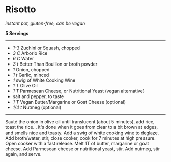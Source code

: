 # Risotto

*instant pot, gluten-free, can be vegan*

**5 Servings**

---

- *1-3* Zuchini or Squash, chopped
- *3 C* Arborio Rice
- *6 C* Water
- *3 t* Better Than Bouillon or broth powder
- *1* Onion, chopped
- *1 t* Garlic, minced
- *1* swig of White Cooking Wine
- *1 T* Olive Oil
- *1 T* Parmesean Cheese, or Nutritional Yeast (vegan alternative)
- salt and pepper, to taste
- *1 T* Vegan Butter/Margarine or Goat Cheese (optional)
- *1/4 t* Nutmeg (optional)

---

Sauté the onion in olive oil until translucent (about 5 minutes), add rice,
toast the rice... it's done when it goes from clear to a bit brown at edges, and
smells nice and toasty. Add a swig of white cooking wine to deglaze. Add
broth/water, stir, close cooker, cook for 7 minutes at high pressure. Open
cooker with a fast release. Melt 1T of butter, margarine or goat cheese. Add
Parmesean cheese or nutritional yeast, stir. Add nutmeg, stir again, and serve.
